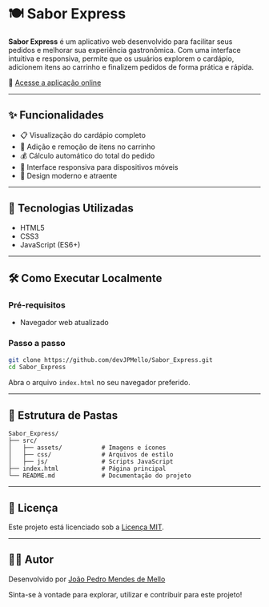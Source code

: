 # 🍽️ Sabor Express

**Sabor Express** é um aplicativo web desenvolvido para facilitar seus pedidos e melhorar sua experiência gastronômica. Com uma interface intuitiva e responsiva, permite que os usuários explorem o cardápio, adicionem itens ao carrinho e finalizem pedidos de forma prática e rápida.

🔗 [Acesse a aplicação online](https://sabor-express-liart.vercel.app)

---

## ✨ Funcionalidades

- 📋 Visualização do cardápio completo
- 🛒 Adição e remoção de itens no carrinho
- 💰 Cálculo automático do total do pedido
- 📱 Interface responsiva para dispositivos móveis
- 🎨 Design moderno e atraente

---

## 🚀 Tecnologias Utilizadas

- HTML5
- CSS3
- JavaScript (ES6+)

---

## 🛠️ Como Executar Localmente

### Pré-requisitos

- Navegador web atualizado

### Passo a passo

```bash
git clone https://github.com/devJPMello/Sabor_Express.git
cd Sabor_Express
```

Abra o arquivo `index.html` no seu navegador preferido.

---

## 📁 Estrutura de Pastas

```
Sabor_Express/
├── src/
│   ├── assets/           # Imagens e ícones
│   ├── css/              # Arquivos de estilo
│   ├── js/               # Scripts JavaScript
├── index.html            # Página principal
└── README.md             # Documentação do projeto
```

---

## 📄 Licença

Este projeto está licenciado sob a [Licença MIT](LICENSE).

---

## 🙋‍♂️ Autor

Desenvolvido por [João Pedro Mendes de Mello](https://github.com/devJPMello)

Sinta-se à vontade para explorar, utilizar e contribuir para este projeto!
